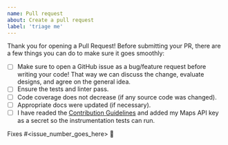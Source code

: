 ```yaml
---
name: Pull request
about: Create a pull request
label: 'triage me'
---
```

Thank you for opening a Pull Request! Before submitting your PR, there are a few things you can do to make sure it goes smoothly:
- [ ] Make sure to open a GitHub issue as a bug/feature request before writing your code!  That way we can discuss the change, evaluate designs, and agree on the general idea.
- [ ] Ensure the tests and linter pass.
- [ ] Code coverage does not decrease (if any source code was changed).
- [ ] Appropriate docs were updated (if necessary).
- [ ] I have readed the [Contribution Guidelines](https://github.com/googlemaps/android-maps-compose/blob/main/CONTRIBUTING.md) and added my Maps API key as a secret so the instrumentation tests can run.

Fixes #<issue_number_goes_here> 🦕
